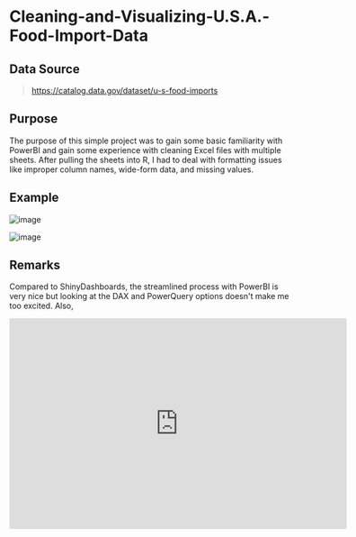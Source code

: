 # Cleaning-and-Visualizing-U.S.A.-Food-Import-Data

## Data Source
> https://catalog.data.gov/dataset/u-s-food-imports

## Purpose
The purpose of this simple project was to gain some basic familiarity with PowerBI and gain some experience with cleaning Excel files with multiple sheets. After pulling the sheets into R, I had to deal with formatting issues like improper column names, wide-form data, and missing values. 

## Example
![image](https://github.com/Polymershot/Cleaning-and-Visualizing-U.S.-Food-Import-Data/assets/69413289/79da1f6f-282a-4fee-bb7a-574140b76bc0)


![image](https://github.com/Polymershot/Cleaning-and-Visualizing-U.S.-Food-Import-Data/assets/69413289/b248769d-3548-4004-b7c7-331290270136)


## Remarks
Compared to ShinyDashboards, the streamlined process with PowerBI is very nice but looking at the DAX and PowerQuery options doesn't make me too excited. Also, 



<iframe title="food_imports" width="600" height="373.5" src="https://app.powerbi.com/view?r=eyJrIjoiODBmMjI3N2QtNmZhMy00Nzc3LWEyOTMtOTE1YmVkOGYwZmUzIiwidCI6ImQxNzU2NzliLWFjZDMtNDY0NC1iZTgyLWFmMDQxOTgyOTc3YSIsImMiOjZ9" frameborder="0" allowFullScreen="true"></iframe>
